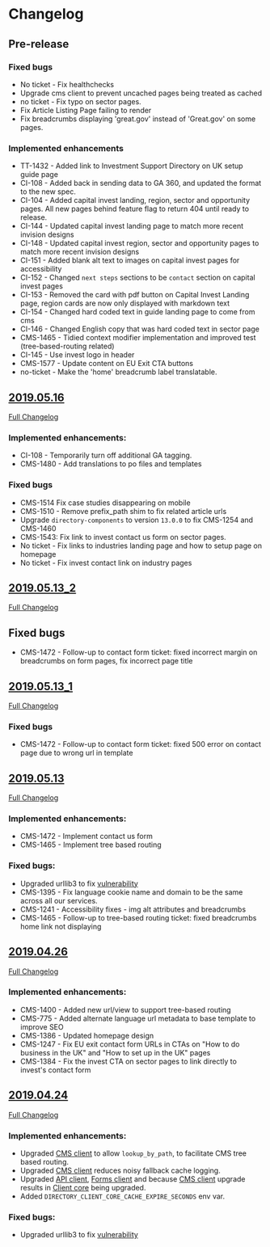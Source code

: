 # Changelog

## Pre-release

### Fixed bugs
- No ticket - Fix healthchecks
- Upgrade cms client to prevent uncached pages being treated as cached
- no ticket - Fix typo on sector pages.
- Fix Article Listing Page failing to render
- Fix breadcrumbs displaying 'great.gov' instead of 'Great.gov' on some pages.

### Implemented enhancements
- TT-1432 - Added link to Investment Support Directory on UK setup guide page
- CI-108 - Added back in sending data to GA 360, and updated the format to the new spec.
- CI-104 - Added capital invest landing, region, sector and opportunity pages. All new pages behind feature flag to return 404 until ready to release.
- CI-144 - Updated capital invest landing page to match more recent invision designs
- CI-148 - Updated capital invest region, sector and opportunity pages to match more recent invision designs
- CI-151 - Added blank alt text to images on capital invest pages for accessibility
- CI-152 - Changed `next steps` sections to be `contact` section on capital invest pages
- CI-153 - Removed the card with pdf button on Capital Invest Landing page, region cards are now only displayed with markdown text
- CI-154 - Changed hard coded text in guide landing page to come from cms
- CI-146 - Changed English copy that was hard coded text in sector page 
- CMS-1465 - Tidied context modifier implementation and improved test (tree-based-routing related)
- CI-145 - Use invest logo in header
- CMS-1577 - Update content on EU Exit CTA buttons
- no-ticket - Make the 'home' breadcrumb label translatable.

## [2019.05.16](https://github.com/uktrade/great-international-ui/releases/tag/2019.05.16)
[Full Changelog](https://github.com/uktrade/great-international-ui/compare/2019.05.13_2...2019.05.16)

### Implemented enhancements:

- CI-108 - Temporarily turn off additional GA tagging.
- CMS-1480 - Add translations to po files and templates

### Fixed bugs

- CMS-1514 Fix case studies disappearing on mobile
- CMS-1510 - Remove prefix_path shim to fix related article urls
- Upgrade `directory-components` to version `13.0.0` to fix CMS-1254 and CMS-1460
- CMS-1543: Fix link to invest contact us form on sector pages.
- No ticket - Fix links to industries landing page and how to setup page on homepage
- No ticket - Fix invest contact link on industry pages

## [2019.05.13_2](https://github.com/uktrade/great-international-ui/releases/tag/2019.05.13_2)
[Full Changelog](https://github.com/uktrade/great-international-ui/compare/2019.05.13_1...2019.05.13_2)

## Fixed bugs

- CMS-1472 - Follow-up to contact form ticket: fixed incorrect margin on breadcrumbs on form pages, fix incorrect page title

## [2019.05.13_1](https://github.com/uktrade/great-international-ui/releases/tag/2019.05.13_1)
[Full Changelog](https://github.com/uktrade/great-international-ui/compare/2019.05.13...2019.05.13_1)

### Fixed bugs

- CMS-1472 - Follow-up to contact form ticket: fixed 500 error on contact page due to wrong url in template


## [2019.05.13](https://github.com/uktrade/great-international-ui/releases/tag/2019.05.13)
[Full Changelog](https://github.com/uktrade/great-international-ui/compare/2019.04.26...2019.05.13)


### Implemented enhancements:

- CMS-1472 - Implement contact us form
- CMS-1465 - Implement tree based routing

### Fixed bugs:

- Upgraded urllib3 to fix [vulnerability](https://nvd.nist.gov/vuln/detail/CVE-2019-11324)
- CMS-1395 - Fix language cookie name and domain to be the same across all our services.
- CMS-1241 - Accessibility fixes - img alt attributes and breadcrumbs
- CMS-1465 - Follow-up to tree-based routing ticket: fixed breadcrumbs home link not displaying

## [2019.04.26](https://github.com/uktrade/great-international-ui/releases/tag/2019.04.26)
[Full Changelog](https://github.com/uktrade/great-international-ui/compare/2019.04.24...2019.04.26)

### Implemented enhancements:

- CMS-1400 - Added new url/view to support tree-based routing
- CMS-775 - Added alternate language url metadata to base template to improve SEO
- CMS-1386 - Updated homepage design
- CMS-1247 - Fix EU exit contact form URLs in CTAs on "How to do business in the UK" and "How to set up in the UK" pages
- CMS-1384 - Fix the invest CTA on sector pages to link directly to invest's contact form

## [2019.04.24](https://github.com/uktrade/great-international-ui/releases/tag/2019.04.24)
[Full Changelog](https://github.com/uktrade/great-international-ui/compare/2019.04.11...2019.04.24)

### Implemented enhancements:

- Upgraded [CMS client][directory-cms-client] to allow `lookup_by_path`, to facilitate CMS tree based routing.
- Upgraded [CMS client][directory-cms-client] reduces noisy fallback cache logging.
- Upgraded [API client][directory-api-client], [Forms client][directory-forms-api-client] and because [CMS client][directory-cms-client] upgrade results in [Client core][directory-client-core] being upgraded.
- Added `DIRECTORY_CLIENT_CORE_CACHE_EXPIRE_SECONDS` env var.

### Fixed bugs:

- Upgraded urllib3 to fix [vulnerability](https://nvd.nist.gov/vuln/detail/CVE-2019-11324)


[directory-api-client]: https://github.com/uktrade/directory-api-client
[directory-client-core]: https://github.com/uktrade/directory-client-core
[directory-cms-client]: https://github.com/uktrade/directory-cms-client
[directory-forms-api-client]: https://github.com/uktrade/directory-forms-api-client
[directory-components]: https://github.com/uktrade/directory-components
[directory-constants]: https://github.com/uktrade/directory-constants
